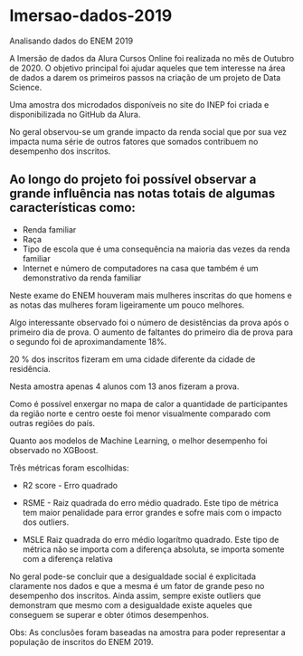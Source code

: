 # Imersao-dados-2019
Analisando dados do ENEM 2019


A Imersão de dados da Alura Cursos Online foi realizada no mês de Outubro de 2020. O objetivo principal foi ajudar aqueles que tem interesse na área de dados a darem os primeiros passos na criação de um projeto de Data Science.

Uma amostra dos microdados disponíveis no site do INEP foi criada e disponibilizada no GitHub da Alura.

No geral observou-se um grande impacto da renda social que por sua vez impacta numa série de outros fatores que somados contribuem no desempenho dos inscritos.


## Ao longo do projeto foi possível observar a grande influência nas notas totais de algumas características como:

- Renda familiar
- Raça
- Tipo de escola que é uma consequência na maioria das vezes da renda familiar
- Internet e número de computadores na casa que também é um demonstrativo da renda familiar


Neste exame do ENEM houveram mais mulheres inscritas do que homens e as notas das mulheres foram ligeiramente um pouco melhores.

Algo interessante observado foi o número de desistências da prova após o primeiro dia de prova. O aumento de faltantes do primeiro dia de prova para o segundo foi de aproximandamente 18%.

20 % dos inscritos fizeram em uma cidade diferente da cidade de residência.

Nesta amostra apenas 4 alunos com 13 anos fizeram a prova.

Como é possível enxergar no mapa de calor a quantidade de participantes da região norte e centro oeste foi menor visualmente comparado com outras regiões do país.

Quanto aos modelos de Machine Learning, o melhor desempenho foi observado no XGBoost.

Três métricas foram escolhidas:

- R2 score - Erro quadrado

- RSME - Raiz quadrada do erro médio quadrado. Este tipo de métrica tem maior penalidade para error grandes e sofre mais com o impacto dos outliers.

- MSLE Raiz quadrada do erro médio logarítmo quadrado. Este tipo de métrica não se importa com a diferença absoluta, se importa somente com a diferença relativa

No geral pode-se concluir que a desigualdade social é explicitada claramente nos dados e que a mesma é um fator de grande peso no desempenho dos inscritos. Ainda assim, sempre existe outliers que demonstram que mesmo com a desigualdade existe aqueles que conseguem se superar e obter ótimos desempenhos.


Obs: As conclusões foram baseadas na amostra para poder representar a população de inscritos do ENEM 2019.

